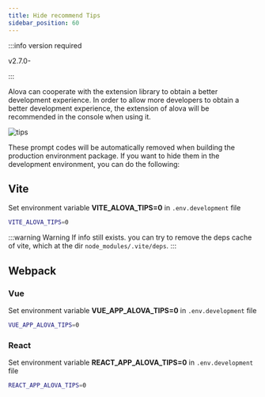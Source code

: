 ```yaml
---
title: Hide recommend Tips
sidebar_position: 60
---
```


:::info version required

v2.7.0-

:::

Alova can cooperate with the extension library to obtain a better development experience. In order to allow more developers to obtain a better development experience, the extension of alova will be recommended in the console when using it.

![tips](/img/alova-tips.png)

These prompt codes will be automatically removed when building the production environment package. If you want to hide them in the development environment, you can do the following:

## Vite

Set environment variable **VITE_ALOVA_TIPS=0** in `.env.development` file

```bash title=.env.development
VITE_ALOVA_TIPS=0
```

:::warning Warning
If info still exists. you can try to remove the deps cache of vite, which at the dir `node_modules/.vite/deps`.
:::

## Webpack

### Vue

Set environment variable **VUE_APP_ALOVA_TIPS=0** in `.env.development` file

```bash title=.env.development
VUE_APP_ALOVA_TIPS=0
```

### React

Set environment variable **REACT_APP_ALOVA_TIPS=0** in `.env.development` file

```bash title=.env.development
REACT_APP_ALOVA_TIPS=0
```
